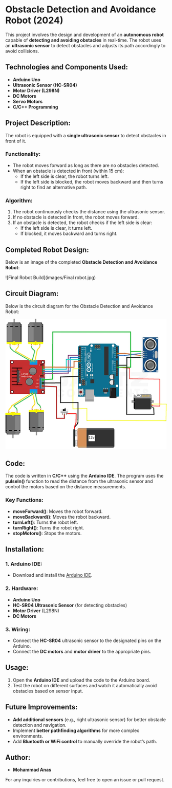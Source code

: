 # Obstacle Detection and Avoidance Robot (2024)

This project involves the design and development of an **autonomous robot** capable of **detecting and avoiding obstacles** in real-time. The robot uses an **ultrasonic sensor** to detect obstacles and adjusts its path accordingly to avoid collisions.

## Technologies and Components Used:
- **Arduino Uno**
- **Ultrasonic Sensor (HC-SR04)**
- **Motor Driver (L298N)**
- **DC Motors**
- **Servo Motors**
- **C/C++ Programming**
  
## Project Description:
The robot is equipped with a **single ultrasonic sensor** to detect obstacles in front of it.

### Functionality:
- The robot moves forward as long as there are no obstacles detected.
- When an obstacle is detected in front (within 15 cm):
  - If the left side is clear, the robot turns left.
  - If the left side is blocked, the robot moves backward and then turns right to find an alternative path.
  
### Algorithm:
1. The robot continuously checks the distance using the ultrasonic sensor.
2. If no obstacle is detected in front, the robot moves forward.
3. If an obstacle is detected, the robot checks if the left side is clear:
   - If the left side is clear, it turns left.
   - If blocked, it moves backward and turns right.

## Completed Robot Design:
Below is an image of the completed **Obstacle Detection and Avoidance Robot**:

![Final Robot Build](images/Final robot.jpg)

## Circuit Diagram:
Below is the circuit diagram for the Obstacle Detection and Avoidance Robot:

![Circuit Diagram](circuit_diagram/obstacle-avoiding-robot-circuit-diagram_600x600.jpg)


## Code:
The code is written in **C/C++** using the **Arduino IDE**. The program uses the **pulseIn()** function to read the distance from the ultrasonic sensor and control the motors based on the distance measurements.

### Key Functions:
- **moveForward()**: Moves the robot forward.
- **moveBackward()**: Moves the robot backward.
- **turnLeft()**: Turns the robot left.
- **turnRight()**: Turns the robot right.
- **stopMotors()**: Stops the motors.

## Installation:
### 1. Arduino IDE:
- Download and install the [Arduino IDE](https://www.arduino.cc/en/software).
  
### 2. Hardware:
- **Arduino Uno** 
- **HC-SR04 Ultrasonic Sensor** (for detecting obstacles)
- **Motor Driver** (L298N)
- **DC Motors**
  
### 3. Wiring:
- Connect the **HC-SR04** ultrasonic sensor to the designated pins on the Arduino.
- Connect the **DC motors** and **motor driver** to the appropriate pins.

## Usage:
1. Open the **Arduino IDE** and upload the code to the Arduino board.
2. Test the robot on different surfaces and watch it automatically avoid obstacles based on sensor input.

## Future Improvements:
- **Add additional sensors** (e.g., right ultrasonic sensor) for better obstacle detection and navigation.
- Implement **better pathfinding algorithms** for more complex environments.
- Add **Bluetooth or WiFi control** to manually override the robot’s path.
  
## Author:
- **Mohammad Anas**
  
For any inquiries or contributions, feel free to open an issue or pull request.


